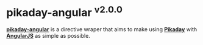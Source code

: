 # __pikaday-angular__ <sup>v2.0.0 </sup>
[__pikaday-angular__](https://github.com/nverba/pikaday-angular) is a directive wraper that aims to make using __[Pikaday](https://github.com/dbushell/Pikaday)__ with __[AngularJS](https://angularjs.org/)__ as simple as possible.
